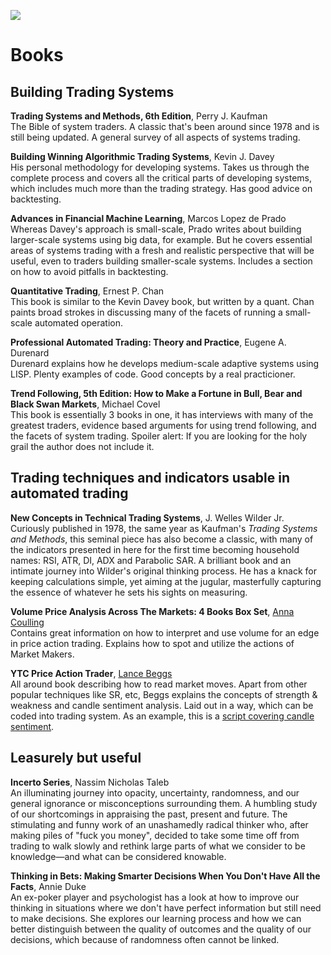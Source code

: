 <!-- Global site tag (gtag.js) - Google Analytics -->
<script async src="https://www.googletagmanager.com/gtag/js?id=UA-147975914-1"></script>
<script>
  window.dataLayer = window.dataLayer || [];
  function gtag(){dataLayer.push(arguments);}
  gtag('js', new Date());

  gtag('config', 'UA-147975914-1');
</script>

[<img src="http://pinecoders.com/images/PineCodersLong.png">](http://pinecoders.com)

# Books

## Building Trading Systems

**Trading Systems and Methods, 6th Edition**, Perry J. Kaufman  
The Bible of system traders. A classic that's been around since 1978 and is still being updated. A general survey of all aspects of systems trading.

**Building Winning Algorithmic Trading Systems**, Kevin J. Davey  
His personal methodology for developing systems. Takes us through the complete process and covers all the critical parts of developing systems, which includes much more than the trading strategy. Has good advice on backtesting.

**Advances in Financial Machine Learning**, Marcos Lopez de Prado  
Whereas Davey's approach is small-scale, Prado writes about building larger-scale systems using big data, for example. But he covers essential areas of systems trading with a fresh and realistic perspective that will be useful, even to traders building smaller-scale systems. Includes a section on how to avoid pitfalls in backtesting.

**Quantitative Trading**, Ernest P. Chan  
This book is similar to the Kevin Davey book, but written by a quant. Chan paints broad strokes in discussing many of the facets of running a small-scale automated operation.

**Professional Automated Trading: Theory and Practice**, Eugene A. Durenard  
Durenard explains how he develops medium-scale adaptive systems using LISP. Plenty examples of code. Good concepts by a real practicioner.

**Trend Following, 5th Edition: How to Make a Fortune in Bull, Bear and Black Swan Markets**, Michael Covel  
This book is essentially 3 books in one, it has interviews with many of the greatest traders, evidence based arguments for using trend following, and the facets of system trading. Spoiler alert: If you are looking for the holy grail the author does not include it.



## Trading techniques and indicators usable in automated trading

**New Concepts in Technical Trading Systems**, J. Welles Wilder Jr.  
Curiously published in 1978, the same year as Kaufman's *Trading Systems and Methods*, this seminal piece has also become a classic, with many of the indicators presented in here for the first time becoming household names: RSI, ATR, DI, ADX and Parabolic SAR. A brilliant book and an intimate journey into Wilder's original thinking process. He has a knack for keeping calculations simple, yet aiming at the jugular, masterfully capturing the essence of whatever he sets his sights on measuring.

**Volume Price Analysis Across The Markets: 4 Books Box Set**, [Anna Coulling](https://www.annacoulling.com)  
Contains great information on how to interpret and use volume for an edge in price action trading. Explains how to spot and utilize the actions of Market Makers.

**YTC Price Action Trader**, [Lance Beggs](http://www.ytcpriceactiontrader.com)  
All around book describing how to read market moves. Apart from other popular techniques like SR, etc, Beggs explains the concepts of strength & weakness and candle sentiment analysis. Laid out in a way, which can be coded into trading system. As an example, this is a [script covering candle sentiment](https://www.tradingview.com/script/5fSgjYoM-YTC-Candlestick-Sentiment/).


## Leasurely but useful

**Incerto Series**, Nassim Nicholas Taleb  
An illuminating journey into opacity, uncertainty, randomness, and our general ignorance or misconceptions surrounding them. A humbling study of our shortcomings in appraising the past, present and future. The stimulating and funny work of an unashamedly radical thinker who, after making piles of "fuck you money", decided to take some time off from trading to walk slowly and rethink large parts of what we consider to be knowledge—and what can be considered knowable.

**Thinking in Bets: Making Smarter Decisions When You Don't Have All the Facts**, Annie Duke  
An ex-poker player and psychologist has a look at how to improve our thinking in situations where we don't have perfect information but still need to make decisions. She explores our learning process and how we can better distinguish between the quality of outcomes and the quality of our decisions, which because of randomness often cannot be linked.

